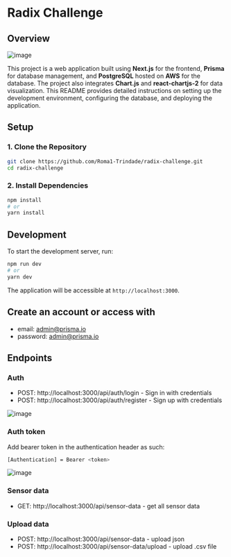 # Radix Challenge

## Overview

![image](https://github.com/Roma1-Trindade/radix/assets/61998570/e77484ca-642b-4922-a8af-8fd6d139852a)


This project is a web application built using **Next.js** for the frontend, **Prisma** for database management, and **PostgreSQL** hosted on **AWS** for the database. The project also integrates **Chart.js** and **react-chartjs-2** for data visualization. This README provides detailed instructions on setting up the development environment, configuring the database, and deploying the application.

## Setup

### 1. Clone the Repository

```bash
git clone https://github.com/Roma1-Trindade/radix-challenge.git
cd radix-challenge
```

### 2. Install Dependencies

```bash
npm install
# or
yarn install
```

## Development

To start the development server, run:

```bash
npm run dev
# or
yarn dev
```

The application will be accessible at `http://localhost:3000`.

## Create an account or access with

- email: admin@prisma.io
- password: admin@prisma.io

## Endpoints

### Auth 

- POST: http://localhost:3000/api/auth/login - Sign in with credentials
- POST: http://localhost:3000/api/auth/register - Sign up with credentials
  
![image](https://github.com/Roma1-Trindade/radix/assets/61998570/c4f87f63-7ceb-45ff-82e5-07bd14855ff1)


### Auth token

Add bearer token in the authentication header as such:

```bash
[Authentication] = Bearer <token>
```

![image](https://github.com/Roma1-Trindade/radix/assets/61998570/91405348-30a3-4e1d-9099-d62d0a33a1d5)


### Sensor data

- GET: http://localhost:3000/api/sensor-data - get all sensor data

### Upload data

- POST: http://localhost:3000/api/sensor-data - upload json
- POST: http://localhost:3000/api/sensor-data/upload - upload .csv file
